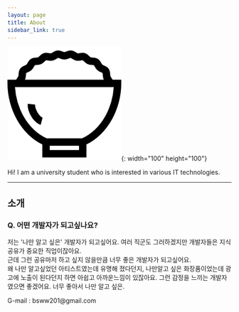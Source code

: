 ```yaml
---
layout: page
title: About
sidebar_link: true
---
```


![boripap](./favicon.png){: width="100" height="100"}

  Hi! I am a university student who is interested in various IT technologies.

------------------------------------------------

## 소개

### Q. 어떤 개발자가 되고싶나요?

저는 '나만 알고 싶은' 개발자가 되고싶어요. 여러 직군도 그러하겠지만 개발자들은 지식공유가 중요한 직업이잖아요.  
근데 그런 공유마저 하고 싶지 않을만큼 너무 좋은 개발자가 되고싶어요.  
왜 나만 알고싶었던 아티스트였는데 유명해 졌다던지, 나만알고 싶은 화장품이었는데 광고에 노출이 된다던지 하면 
아쉽고 아까운느낌이 있잖아요. 그런 감정을 느끼는 개발자 였으면 좋겠어요. 너무 좋아서 나만 알고 싶은.   

<p class="message">
    G-mail : bsww201@gmail.com
</p>
